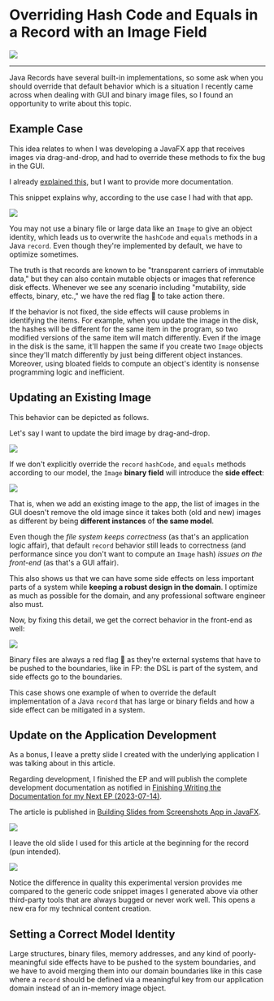 <!-- Copyright (c) 2023 Tobias Briones. All rights reserved. -->
<!-- SPDX-License-Identifier: CC-BY-4.0 -->
<!-- This file is part of https://github.com/tobiasbriones/blog -->

# Overriding Hash Code and Equals in a Record with an Image Field

![](overriding-hash-code-and-equals-in-a-record-with-an-image-field.png)

---

Java Records have several built-in implementations, so some ask when you should
override that default behavior which is a situation I recently came across when
dealing with GUI and binary image files, so I found an opportunity to write
about this topic.

## Example Case

This idea relates to when I was developing a JavaFX app that receives images via
drag-and-drop, and had to override these methods to fix the bug in the GUI.

I already
[explained this](/building-slides-from-screenshots-app-in-javafx#application-data),
but I want to provide more documentation.

This snippet explains why, according to the use case I had with that app.

![](why-override-hash-code-and-equals-methods-in-a-record.png)

You may not use a binary file or large data like an `Image` to give an object
identity, which leads us to overwrite the `hashCode` and `equals` methods in a
Java `record`. Even though they're implemented by default, we have to optimize
sometimes.

The truth is that records are known to be "transparent carriers of immutable
data," but they can also contain mutable objects or images that reference disk
effects. Whenever we see any scenario including "mutability, side effects,
binary, etc.," we have the red flag 🚩 to take action there.

If the behavior is not fixed, the side effects will cause problems in
identifying the items. For example, when you update the image in the disk, the
hashes will be different for the same item in the program, so two modified
versions of the same item will match differently. Even if the image in the disk
is the same, it'll happen the same if you create two `Image` objects since
they'll match differently by just being different object instances. Moreover,
using bloated fields to compute an object's identity is nonsense programming
logic and inefficient.

## Updating an Existing Image

This behavior can be depicted as follows.

Let's say I want to update the bird image by drag-and-drop.

![](images/highlighting-our-target.png)

If we don't explicitly override the `record` `hashCode`, and `equals` methods
according to our model, the `Image` **binary field** will introduce the **side
effect**:

![](images/gui-bug-that-takes-the-updated-image-as-brand-new.png)

That is, when we add an existing image to the app, the list of images in the GUI
doesn't remove the old image since it takes both (old and new) images as
different by being **different instances** of **the same model**.

Even though the *file system keeps correctness* (as that's an application logic
affair), that default `record` behavior still leads to correctness (and
performance since you don't want to compute an `Image` hash) *issues on the
front-end* (as that's a GUI affair).

This also shows us that we can have some side effects on less important parts of
a system while **keeping a robust design in the domain**. I optimize as much as
possible for the domain, and any professional software engineer also must.

Now, by fixing this detail, we get the correct behavior in the front-end as
well:

![](images/expected-update-behavior-after-fixing-the-bug.png)

Binary files are always a red flag 🚩 as they're external systems that have to be
pushed to the boundaries, like in FP: the DSL is part of the system, and side
effects go to the boundaries.

This case shows one example of when to override the default implementation of a
Java `record` that has large or binary fields and how a side effect can be
mitigated in a system.

## Update on the Application Development

As a bonus, I leave a pretty slide I created with the underlying application I
was talking about in this article.

Regarding development, I finished the EP and will publish the complete
development documentation as notified in
[Finishing Writing the Documentation for my Next EP (2023-07-14)](/finishing-writing-the-documentation-for-my-next-ep-2023-07-14).

The article is published in
[Building Slides from Screenshots App in JavaFX](https://blog.mathsoftware.engineer/building-slides-from-screenshots-app-in-javafx).

![](slides-ep-_-code-snippet.png)

I leave the old slide I used for this article at the beginning for the record
(pun intended).

![](legacy-third-party-slide.png)

Notice the difference in quality this experimental version provides me compared
to the generic code snippet images I generated above via other third-party tools
that are always bugged or never work well. This opens a new era for my technical
content creation.

## Setting a Correct Model Identity

Large structures, binary files, memory addresses, and any kind of
poorly-meaningful side effects have to be pushed to the system boundaries, and
we have to avoid merging them into our domain boundaries like in this case where
a `record` should be defined via a meaningful key from our application domain
instead of an in-memory image object.
